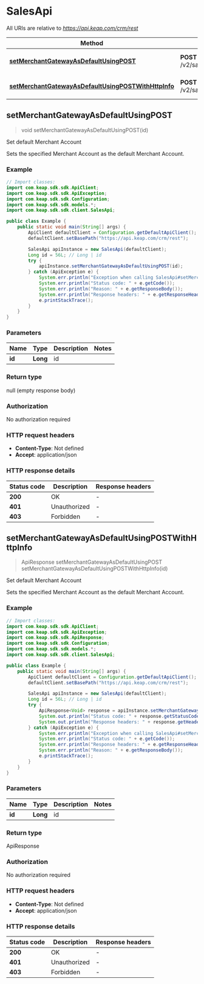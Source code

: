 # SalesApi

All URIs are relative to *https://api.keap.com/crm/rest*

| Method | HTTP request | Description |
|------------- | ------------- | -------------|
| [**setMerchantGatewayAsDefaultUsingPOST**](SalesApi.md#setMerchantGatewayAsDefaultUsingPOST) | **POST** /v2/sales/merchants/{id}:setDefault | Set default Merchant Account |
| [**setMerchantGatewayAsDefaultUsingPOSTWithHttpInfo**](SalesApi.md#setMerchantGatewayAsDefaultUsingPOSTWithHttpInfo) | **POST** /v2/sales/merchants/{id}:setDefault | Set default Merchant Account |



## setMerchantGatewayAsDefaultUsingPOST

> void setMerchantGatewayAsDefaultUsingPOST(id)

Set default Merchant Account

Sets the specified Merchant Account as the default Merchant Account.

### Example

```java
// Import classes:
import com.keap.sdk.sdk.ApiClient;
import com.keap.sdk.sdk.ApiException;
import com.keap.sdk.sdk.Configuration;
import com.keap.sdk.sdk.models.*;
import com.keap.sdk.sdk.client.SalesApi;

public class Example {
    public static void main(String[] args) {
        ApiClient defaultClient = Configuration.getDefaultApiClient();
        defaultClient.setBasePath("https://api.keap.com/crm/rest");

        SalesApi apiInstance = new SalesApi(defaultClient);
        Long id = 56L; // Long | id
        try {
            apiInstance.setMerchantGatewayAsDefaultUsingPOST(id);
        } catch (ApiException e) {
            System.err.println("Exception when calling SalesApi#setMerchantGatewayAsDefaultUsingPOST");
            System.err.println("Status code: " + e.getCode());
            System.err.println("Reason: " + e.getResponseBody());
            System.err.println("Response headers: " + e.getResponseHeaders());
            e.printStackTrace();
        }
    }
}
```

### Parameters


| Name | Type | Description  | Notes |
|------------- | ------------- | ------------- | -------------|
| **id** | **Long**| id | |

### Return type


null (empty response body)

### Authorization

No authorization required

### HTTP request headers

- **Content-Type**: Not defined
- **Accept**: application/json

### HTTP response details
| Status code | Description | Response headers |
|-------------|-------------|------------------|
| **200** | OK |  -  |
| **401** | Unauthorized |  -  |
| **403** | Forbidden |  -  |

## setMerchantGatewayAsDefaultUsingPOSTWithHttpInfo

> ApiResponse<Void> setMerchantGatewayAsDefaultUsingPOST setMerchantGatewayAsDefaultUsingPOSTWithHttpInfo(id)

Set default Merchant Account

Sets the specified Merchant Account as the default Merchant Account.

### Example

```java
// Import classes:
import com.keap.sdk.sdk.ApiClient;
import com.keap.sdk.sdk.ApiException;
import com.keap.sdk.sdk.ApiResponse;
import com.keap.sdk.sdk.Configuration;
import com.keap.sdk.sdk.models.*;
import com.keap.sdk.sdk.client.SalesApi;

public class Example {
    public static void main(String[] args) {
        ApiClient defaultClient = Configuration.getDefaultApiClient();
        defaultClient.setBasePath("https://api.keap.com/crm/rest");

        SalesApi apiInstance = new SalesApi(defaultClient);
        Long id = 56L; // Long | id
        try {
            ApiResponse<Void> response = apiInstance.setMerchantGatewayAsDefaultUsingPOSTWithHttpInfo(id);
            System.out.println("Status code: " + response.getStatusCode());
            System.out.println("Response headers: " + response.getHeaders());
        } catch (ApiException e) {
            System.err.println("Exception when calling SalesApi#setMerchantGatewayAsDefaultUsingPOST");
            System.err.println("Status code: " + e.getCode());
            System.err.println("Response headers: " + e.getResponseHeaders());
            System.err.println("Reason: " + e.getResponseBody());
            e.printStackTrace();
        }
    }
}
```

### Parameters


| Name | Type | Description  | Notes |
|------------- | ------------- | ------------- | -------------|
| **id** | **Long**| id | |

### Return type


ApiResponse<Void>

### Authorization

No authorization required

### HTTP request headers

- **Content-Type**: Not defined
- **Accept**: application/json

### HTTP response details
| Status code | Description | Response headers |
|-------------|-------------|------------------|
| **200** | OK |  -  |
| **401** | Unauthorized |  -  |
| **403** | Forbidden |  -  |

